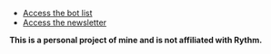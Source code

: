 * [Access the bot list](https://jbmagination.com/RythmArchive/bots)
* [Access the newsletter](https://jbmagination.com/RythmArchive/newsletter)

**This is a personal project of mine and is not affiliated with Rythm.** 
